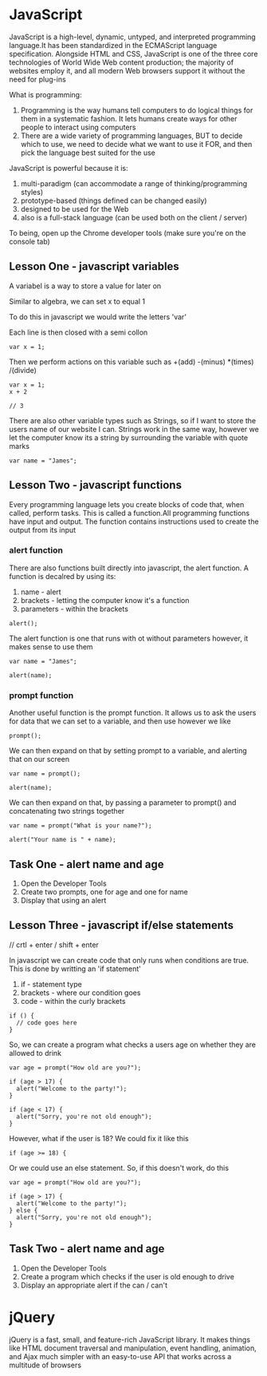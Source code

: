 # JavaScript

JavaScript is a high-level, dynamic, untyped, and interpreted programming language.It has been standardized in the ECMAScript language specification. Alongside HTML and CSS, JavaScript is one of the three core technologies of World Wide Web content production; the majority of websites employ it, and all modern Web browsers support it without the need for plug-ins

What is programming:

1. Programming is the way humans tell computers to do logical things for them in a systematic fashion. It lets humans create ways for other people to interact using computers
2. There are a wide variety of programming languages, BUT to decide which to use, we need to decide what we want to use it FOR, and then pick the language best suited for the use

JavaScript is powerful because it is:

1. multi-paradigm (can accommodate a range of thinking/programming styles)
2. prototype-based (things defined can be changed easily)
3. designed to be used for the Web 
4. also is a full-stack language (can be used both on the client / server)

To being, open up the Chrome developer tools (make sure you're on the console tab)

## Lesson One - javascript variables

A variabel is a way to store a value for later on

Similar to algebra, we can set x to equal 1

To do this in javascript we would write the letters 'var'

Each line is then closed with a semi collon 

```
var x = 1;
```

Then we perform actions on this variable such as +(add) -(minus) *(times) /(divide)

```
var x = 1;
x + 2

// 3
```

There are also other variable types such as Strings, so if I want to store the users name of our website I can. Strings work in the same way, however we let the computer know its a string by surrounding the variable with quote marks

```
var name = "James";
```

## Lesson Two - javascript functions

Every programming language lets you create blocks of code that, when called, perform tasks. This is called a function.All programming functions have input and output. The function contains instructions used to create the output from its input

### alert function

There are also functions built directly into javascript, the alert function. A function is decalred by using its:

1. name - alert
2. brackets - letting the computer know it's a function
2. parameters - within the brackets

```
alert();
```

The alert function is one that runs with ot without parameters however, it makes sense to use them

```
var name = "James";

alert(name);
```

### prompt function

Another useful function is the prompt function. It allows us to ask the users for data that we can set to a variable, and then use however we like

```
prompt();
```

We can then expand on that by setting prompt to a variable, and alerting that on our screen

```
var name = prompt();

alert(name);
```

We can then expand on that, by passing a parameter to prompt() and concatenating two strings together

```
var name = prompt("What is your name?");

alert("Your name is " + name);
```

## Task One - alert name and age

1. Open the Developer Tools
2. Create two prompts, one for age and one for name
3. Display that using an alert

## Lesson Three - javascript if/else statements

// crtl + enter / shift + enter

In javascript we can create code that only runs when conditions are true. This is done by writting an 'if statement'

1. if - statement type
2. brackets - where our condition goes
2. code - within the curly brackets

```
if () {
  // code goes here
}
```

So, we can create a program what checks a users age on whether they are allowed to drink

```
var age = prompt("How old are you?");

if (age > 17) {
  alert("Welcome to the party!");
}

if (age < 17) {
  alert("Sorry, you're not old enough");
}
```

However, what if the user is 18? We could fix it like this

```
if (age >= 18) {
```

Or we could use an else statement. So, if this doesn't work, do this

```
var age = prompt("How old are you?");

if (age > 17) {
  alert("Welcome to the party!");
} else {
  alert("Sorry, you're not old enough");
}
```

## Task Two - alert name and age

1. Open the Developer Tools
2. Create a program which checks if the user is old enough to drive
3. Display an appropriate alert if the can / can't

# jQuery

jQuery is a fast, small, and feature-rich JavaScript library. It makes things like HTML document traversal and manipulation, event handling, animation, and Ajax much simpler with an easy-to-use API that works across a multitude of browsers
